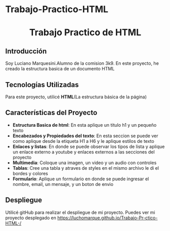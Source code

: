 # Trabajo-Practico-HTML
<div align="center">

# Trabajo Practico de HTML

</div>

## Introducción

Soy Luciano Marquesini.Alumno de la comision 3k9. 
En este proyecto, he creado la estructura basica de un documento HTML

## Tecnologías Utilizadas

Para este proyecto, utilicé **HTML**(La estructura básica de la página)

## Características del Proyecto

- **Estructura Basica de html**: En esta aplique un titulo h1 y un pequeño texto
- **Encabezados y Propiedades del texto**: En esta seccion se puede ver como aplique desde la etiqueta H1 a H6 y le aplique estilos de texto
- **Enlaces y listas**: En donde se puede observar los tipos de lista y aplique un enlace externo a youtube y enlaces externos a las secciones del proyecto
- **Multimedia**: Coloque una imagen, un video y un audio con controles
- **Tablas**: Cree una tabla y atraves de styles en el mismo archivo le di el bordes y colores
- **Formulario**: Aplique un formulario en donde se puede ingresar el nombre, email, un mensaje, y un boton de envio



## Despliegue

Utilicé gitHub para realizar el despliegue de mi proyecto. Puedes ver mi proyecto desplegado en https://luchomarque.github.io/Trabajo-Pr-ctico-HTML-/
